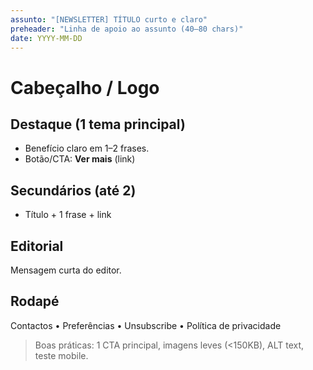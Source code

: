 ```yaml
---
assunto: "[NEWSLETTER] TÍTULO curto e claro"
preheader: "Linha de apoio ao assunto (40–80 chars)"
date: YYYY-MM-DD
---
```


# Cabeçalho / Logo

## Destaque (1 tema principal)
- Benefício claro em 1–2 frases.
- Botão/CTA: **Ver mais** (link)

## Secundários (até 2)
- Título + 1 frase + link

## Editorial
Mensagem curta do editor.

## Rodapé
Contactos • Preferências • Unsubscribe • Política de privacidade

> Boas práticas: 1 CTA principal, imagens leves (<150KB), ALT text, teste mobile.
